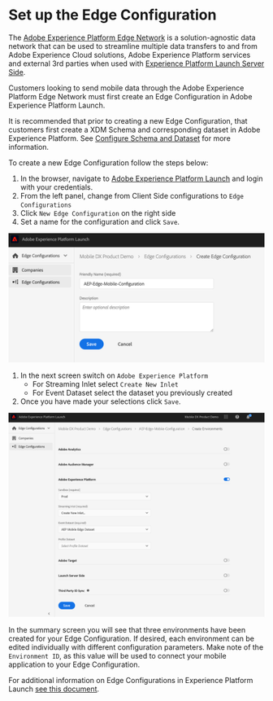 # Set up the Edge Configuration

The [Adobe Experience Platform Edge Network](https://www.adobe.com/experience-platform/experience-platform-edge-network.html) is a solution-agnostic data network that can be used to streamline multiple data transfers to and from Adobe Experience Cloud solutions, Adobe Experience Platform services and external 3rd parties when used with [Experience Platform Launch Server Side](https://experienceleague.adobe.com/docs/launch/using/server-side-info/server-side-overview.html?lang=en#server-side-info).

Customers looking to send mobile data through the Adobe Experience Platform Edge Network must first create an Edge Configuration in Adobe Experience Platform Launch.

It is recommended that prior to creating a new Edge Configuration, that customers first create a XDM Schema and corresponding dataset in Adobe Experience Platform. See [Configure Schema and Dataset](edge-configuration.md) for more information.

To create a new Edge Configuration follow the steps below:

1. In the browser, navigate to [Adobe Experience Platform Launch](https://experience.adobe.com/launch) and login with your credentials.
2. From the left panel, change from Client Side configurations to `Edge Configurations`
3. Click `New Edge Configuration` on the right side
4. Set a name for the configuration and click `Save`.

![Create Edge Configuration](../.gitbook/assets/AEP_Edge_EdgeConfig.png)

1. In the next screen switch on `Adobe Experience Platform`
   * For Streaming Inlet select `Create New Inlet`
   * For Event Dataset select the dataset you previously created
2. Once you have made your selections click `Save`.

![Edge Configuration Details](../.gitbook/assets/AEP_Edge_Config_Details.png)

In the summary screen you will see that three environments have been created for your Edge Configuration. If desired, each environment can be edited individually with different configuration parameters. Make note of the `Environment ID`, as this value will be used to connect your mobile application to your Edge Configuration.

For additional information on Edge Configurations in Experience Platform Launch [see this document](https://experienceleague.adobe.com/docs/experience-platform/edge/fundamentals/edge-configuration.html?lang=en#creating-an-edge-configuration).

